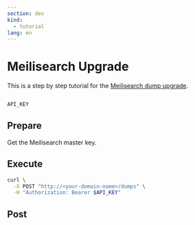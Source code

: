 ```yaml
---
section: dev
kind:
  - tutorial
lang: en
---
```

# Meilisearch Upgrade

This is a step by step tutorial for the [Meilisearch dump upgrade](https://www.meilisearch.com/docs/learn/update_and_migration/updating#using-a-dump).

```bash

API_KEY
```

## Prepare

Get the Meilisearch master key.

## Execute

```bash
curl \
  -X POST "http://<your-domain-name>/dumps" \
  -H "Authorization: Bearer $API_KEY"
```

## Post
